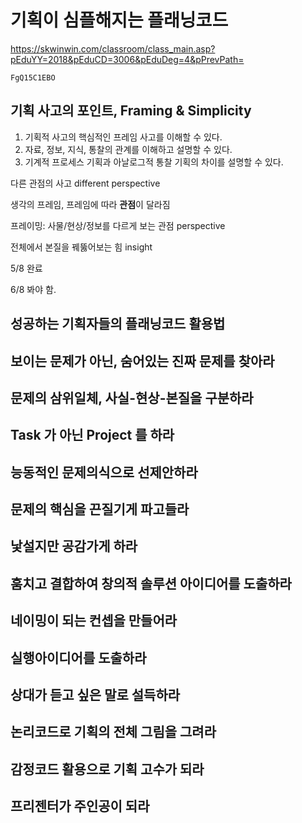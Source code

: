 # 기획이 심플해지는 플래닝코드

https://skwinwin.com/classroom/class_main.asp?pEduYY=2018&pEduCD=3006&pEduDeg=4&pPrevPath=

`FgQ15C1EBO`

## 기획 사고의 포인트, Framing & Simplicity

1.  기획적 사고의 핵심적인 프레임 사고를 이해할 수 있다.
2.  자료, 정보, 지식, 통찰의 관계를 이해하고 설명할 수 있다.
3.  기계적 프로세스 기획과 아날로그적 통찰 기획의 차이를 설명할 수 있다.

다른 관점의 사고 different perspective

생각의 프레임, 프레임에 따라 **관점**이 달라짐

프레이밍: 사물/현상/정보를 다르게 보는 관점 perspective

전체에서 본질을 꿰뚫어보는 힘 insight

5/8 완료

6/8 봐야 함.

## 성공하는 기획자들의 플래닝코드 활용법

## 보이는 문제가 아닌, 숨어있는 진짜 문제를 찾아라

## 문제의 삼위일체, 사실-현상-본질을 구분하라

## Task 가 아닌 Project 를 하라

## 능동적인 문제의식으로 선제안하라

## 문제의 핵심을 끈질기게 파고들라

## 낯설지만 공감가게 하라

## 훔치고 결합하여 창의적 솔루션 아이디어를 도출하라

## 네이밍이 되는 컨셉을 만들어라

## 실행아이디어를 도출하라

## 상대가 듣고 싶은 말로 설득하라

## 논리코드로 기획의 전체 그림을 그려라

## 감정코드 활용으로 기획 고수가 되라

## 프리젠터가 주인공이 되라
